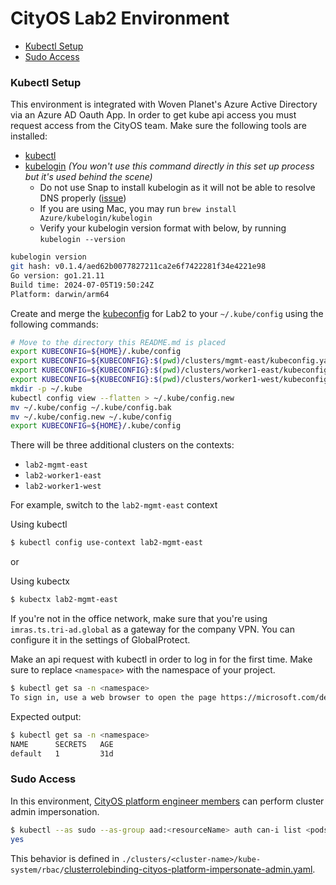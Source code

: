 CityOS Lab2 Environment
=======================

<!-- vim-markdown-toc GFM -->

* [Kubectl Setup](#kubectl-setup)
* [Sudo Access](#sudo-access)

<!-- vim-markdown-toc -->

### Kubectl Setup

This environment is integrated with Woven Planet's Azure Active Directory via an Azure AD Oauth App.
In order to get kube api access you must request access from the CityOS team.
Make sure the following tools are installed:

* [kubectl](https://kubernetes.io/docs/tasks/tools/#kubectl)
* [kubelogin](https://github.com/Azure/kubelogin) *(You won't use this command directly in this set up process but it's used behind the scene)*
  * Do not use Snap to install kubelogin as it will not be able to resolve DNS properly ([issue](https://github.com/Azure/kubelogin/issues/231))
  * If you are using Mac, you may run  `brew install Azure/kubelogin/kubelogin`
  * Verify your kubelogin version format with below, by running `kubelogin --version`

```sh
kubelogin version
git hash: v0.1.4/aed62b0077827211ca2e6f7422281f34e4221e98
Go version: go1.21.11
Build time: 2024-07-05T19:50:24Z
Platform: darwin/arm64
```

Create and merge the [kubeconfig](https://kubernetes.io/docs/concepts/configuration/organize-cluster-access-kubeconfig) for Lab2 to your `~/.kube/config` using the following commands:

```bash
# Move to the directory this README.md is placed
export KUBECONFIG=${HOME}/.kube/config
export KUBECONFIG=${KUBECONFIG}:$(pwd)/clusters/mgmt-east/kubeconfig.yaml
export KUBECONFIG=${KUBECONFIG}:$(pwd)/clusters/worker1-east/kubeconfig.yaml
export KUBECONFIG=${KUBECONFIG}:$(pwd)/clusters/worker1-west/kubeconfig.yaml
mkdir -p ~/.kube
kubectl config view --flatten > ~/.kube/config.new
mv ~/.kube/config ~/.kube/config.bak
mv ~/.kube/config.new ~/.kube/config
export KUBECONFIG=${HOME}/.kube/config
```

There will be three additional clusters on the contexts:

* `lab2-mgmt-east`
* `lab2-worker1-east`
* `lab2-worker1-west`

For example, switch to the `lab2-mgmt-east` context

Using kubectl

```bash
$ kubectl config use-context lab2-mgmt-east
```

or

Using kubectx

```bash
$ kubectx lab2-mgmt-east
```

If you're not in the office network, make sure that you're using `imras.ts.tri-ad.global` as a gateway for the company VPN. You can configure it in the settings of GlobalProtect.

Make an api request with kubectl in order to log in for the first time. Make sure to replace `<namespace>` with the namespace of your project.

```bash
$ kubectl get sa -n <namespace>
To sign in, use a web browser to open the page https://microsoft.com/devicelogin and enter the code XXXXXXXXX to authenticate.
```

Expected output:

```bash
$ kubectl get sa -n <namespace>
NAME      SECRETS   AGE
default   1         31d
```

### Sudo Access

In this environment, [CityOS platform engineer members](../../../terraform/accounts/835215587209/aad/config.auto.tfvars.json) can perform cluster admin impersonation.

```bash
$ kubectl --as sudo --as-group aad:<resourceName> auth can-i list <pods|services|etc> -n <namespace>
yes
```

This behavior is defined in `./clusters/<cluster-name>/kube-system/rbac/`[clusterrolebinding-cityos-platform-impersonate-admin.yaml](clusters/mgmt-east/kube-system/rbac/clusterrolebinding-cityos-platform-impersonate-admin.yaml).
